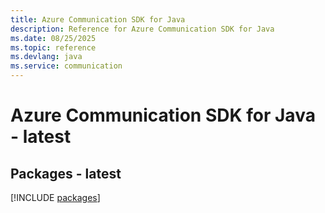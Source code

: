 ```yaml
---
title: Azure Communication SDK for Java
description: Reference for Azure Communication SDK for Java
ms.date: 08/25/2025
ms.topic: reference
ms.devlang: java
ms.service: communication
---
```

# Azure Communication SDK for Java - latest
## Packages - latest
[!INCLUDE [packages](communication-index.md)]